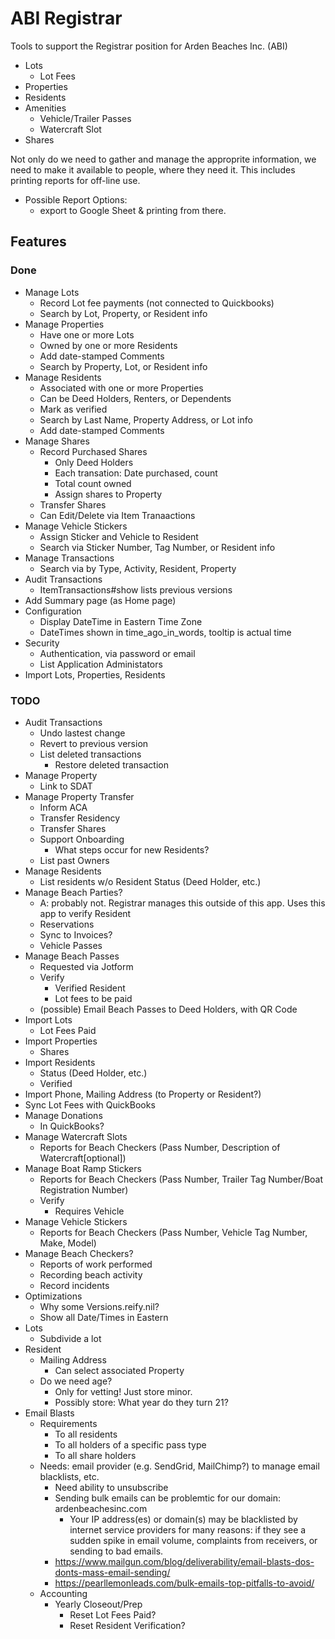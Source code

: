# ABI Registrar

Tools to support the Registrar position for Arden Beaches Inc. (ABI)
- Lots
  - Lot Fees
- Properties
- Residents
- Amenities
  - Vehicle/Trailer Passes
  - Watercraft Slot
- Shares

Not only do we need to gather and manage the approprite information, we need to make it available to people, where they need it. This includes printing reports for off-line use.
- Possible Report Options:
  - export to Google Sheet & printing from there.

## Features

### Done

  - Manage Lots
    - Record Lot fee payments (not connected to Quickbooks)
    - Search by Lot, Property, or Resident info
  - Manage Properties
    - Have one or more Lots
    - Owned by one or more Residents
    - Add date-stamped Comments
    - Search by Property, Lot, or Resident info
  - Manage Residents
    - Associated with one or more Properties
    - Can be Deed Holders, Renters, or Dependents
    - Mark as verified
    - Search by Last Name, Property Address, or Lot info
    - Add date-stamped Comments
  - Manage Shares
    - Record Purchased Shares
      - Only Deed Holders
      - Each transation: Date purchased, count
      - Total count owned
      - Assign shares to Property
    - Transfer Shares
    - Can Edit/Delete via Item Tranaactions
  - Manage Vehicle Stickers
    - Assign Sticker and Vehicle to Resident
    - Search via Sticker Number, Tag Number, or Resident info
  - Manage Transactions
    - Search via by Type, Activity, Resident, Property
  - Audit Transactions
    - ItemTransactions#show lists previous versions
  - Add Summary page (as Home page)
  - Configuration
    - Display DateTime in Eastern Time Zone
    - DateTimes shown in time_ago_in_words, tooltip is actual time
  - Security
    - Authentication, via password or email
    - List Application Administators
  - Import Lots, Properties, Residents


### TODO

  - Audit Transactions
    - Undo lastest change
    - Revert to previous version
    - List deleted transactions
      - Restore  deleted transaction
  - Manage Property
    - Link to SDAT
  - Manage Property Transfer
    - Inform ACA
    - Transfer Residency
    - Transfer Shares
    - Support Onboarding
      - What steps occur for new Residents?
    - List past Owners
  - Manage Residents
    - List residents w/o Resident Status (Deed Holder, etc.)
  - Manage Beach Parties?
    - A: probably not. Registrar manages this outside of this app. Uses this app to verify Resident
    - Reservations
    - Sync to Invoices?
    - Vehicle Passes
  - Manage Beach Passes
    - Requested via Jotform
    - Verify
      - Verified Resident
      - Lot fees to be paid
    - (possible) Email Beach Passes to Deed Holders, with QR Code
  - Import Lots
    - Lot Fees Paid
  - Import Properties
    - Shares
  - Import Residents
    - Status (Deed Holder, etc.)
    - Verified
  - Import Phone, Mailing Address (to Property or Resident?)
  - Sync Lot Fees with QuickBooks
  - Manage Donations
    - In QuickBooks?
  - Manage Watercraft Slots
    - Reports for Beach Checkers (Pass Number, Description of Watercraft[optional])
  - Manage Boat Ramp Stickers
    - Reports for Beach Checkers (Pass Number, Trailer Tag Number/Boat Registration Number)
    - Verify
      - Requires Vehicle
  - Manage Vehicle Stickers
    - Reports for Beach Checkers (Pass Number, Vehicle Tag Number, Make, Model)
  - Manage Beach Checkers?
    - Reports of work performed
    - Recording beach activity
    - Record incidents
  - Optimizations
    - Why some Versions.reify.nil?
    - Show all Date/Times in Eastern
  - Lots
    - Subdivide a lot
  - Resident
    - Mailing Address
      - Can select associated Property
    - Do we need age?
      - Only for vetting! Just store minor.
      - Possibly store: What year do they turn 21?
  - Email Blasts
     - Requirements
       - To all residents
       - To all holders of a specific pass type
       - To all share holders
     - Needs: email provider (e.g. SendGrid, MailChimp?) to manage email blacklists, etc.
       - Need ability to unsubscribe
       - Sending bulk emails can be problemtic for our domain: ardenbeachesinc.com
         - Your IP address(es) or domain(s) may be blacklisted by internet service providers for many reasons: if they see a sudden spike in email volume, complaints from receivers, or sending to bad emails.
       - https://www.mailgun.com/blog/deliverability/email-blasts-dos-donts-mass-email-sending/
       - https://pearllemonleads.com/bulk-emails-top-pitfalls-to-avoid/
    - Accounting
      - Yearly Closeout/Prep
        - Reset Lot Fees Paid?
        - Reset Resident Verification?
